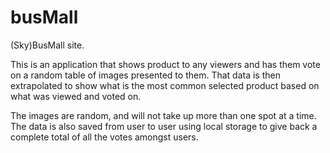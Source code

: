 # busMall
(Sky)BusMall site.

This is an application that shows product to any viewers and has them vote on a random table of images presented to them. That data is then extrapolated to show what is the most common selected product based on what was viewed and voted on. 

The images are random, and will not take up more than one spot at a time. The data is also saved from user to user using local storage to give back a complete total of all the votes amongst users. 

